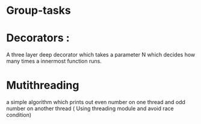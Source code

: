 # Group-tasks

# Decorators :

A three layer deep decorator which takes a parameter N which decides how many times a innermost function runs.

# Mutithreading

a simple algorithm which prints out even number on one thread and odd number on another thread ( Using threading module and avoid race condition)

